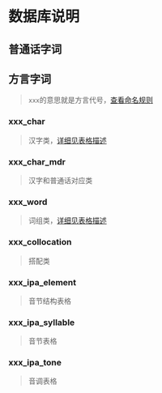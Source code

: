 # 数据库说明

## 普通话字词


## 方言字词

> `xxx`的意思就是方言代号，[查看命名规则](../name/方言代号命名.md)

### xxx_char

> 汉字类，[详细见表格描述](xxx_char表格描述.md)

### xxx_char_mdr

> 汉字和普通话对应类

### xxx_word 

> 词组类，[详细见表格描述](xxx_word表格描述.md)

### xxx_collocation

> 搭配类

### xxx_ipa_element

> 音节结构表格

### xxx_ipa_syllable

> 音节表格

### xxx_ipa_tone

> 音调表格
